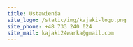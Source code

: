 ```yaml
---
title: Ustawienia
site_logo: /static/img/kajaki-logo.png
site_phone: +48 733 240 024
site_mail: kajaki24warka@gmail.com 
---
```

